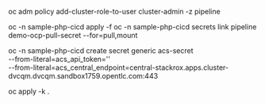 

oc adm policy add-cluster-role-to-user cluster-admin -z pipeline

oc -n sample-php-cicd apply -f <quay-robot-secret>
oc -n sample-php-cicd secrets link pipeline demo-ocp-pull-secret --for=pull,mount

oc -n sample-php-cicd create secret generic acs-secret \
--from-literal=acs_api_token='' \
--from-literal=acs_central_endpoint=central-stackrox.apps.cluster-dvcqm.dvcqm.sandbox1759.opentlc.com:443

oc apply -k .